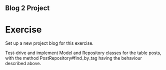 ## Blog 2 Project 

# Exercise


Set up a new project blog for this exercise.

Test-drive and implement Model and Repository classes for the table posts, 
with the method PostRepository#find_by_tag having the behaviour described above.